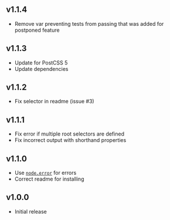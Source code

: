 ## v1.1.4
- Remove var preventing tests from passing that was added for postponed feature

## v1.1.3
- Update for PostCSS 5
- Update dependencies

## v1.1.2
- Fix selector in readme (issue #3)

## v1.1.1
- Fix error if multiple root selectors are defined
- Fix incorrect output with shorthand properties

## v1.1.0
- Use [`node.error`](https://github.com/postcss/postcss/blob/master/docs/guidelines/plugin.md#31-use-nodeerror-on-css-relevant-errors) for errors
- Correct readme for installing

## v1.0.0
- Initial release
